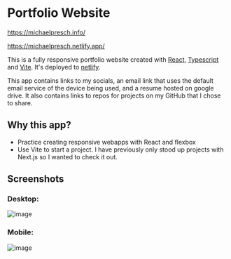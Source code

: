 # Portfolio Website
https://michaelpresch.info/

https://michaelpresch.netlify.app/

This is a fully responsive portfolio website created with [React](https://react.dev/), [Typescript](https://www.typescriptlang.org/) and [Vite](https://vite.dev/). It's deployed to [netlify](https://www.netlify.com/).

This app contains links to my socials, an email link that uses the default email service of the device being used, and a resume hosted on google drive. It also contains links to repos for projects on my GitHub that I chose to share.

## Why this app?
* Practice creating responsive webapps with React and flexbox
* Use Vite to start a project. I have previously only stood up projects with Next.js so I wanted to check it out.

## Screenshots

### Desktop:
![image](https://github.com/user-attachments/assets/cadf75e9-efdb-490d-bca5-66fcc1def4ca)

### Mobile:
![image](https://github.com/user-attachments/assets/0fc8fbc8-3145-40b3-acf9-908ee6c0f3b1)



